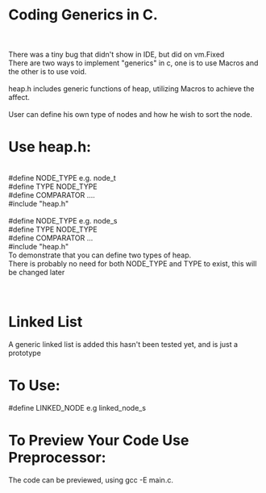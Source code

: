 # Coding Generics in C.
<br/><br/>
There was a tiny bug that didn't show in IDE, but did on vm.Fixed
<br/>
There are two ways to implement "generics" in c,  one is to use Macros and the other is to use void.
<br/><br/>
heap.h includes generic functions of heap, utilizing Macros to achieve the affect.
<br/><br/>
User can define his own type of nodes and how he wish to sort the node.
<br/>
# Use heap.h:
<br/>
#define NODE_TYPE e.g. node_t
<br/>
#define TYPE NODE_TYPE
<br/>
#define COMPARATOR  ....
<br/>
#include "heap.h"
<br/><br/>
#define NODE_TYPE e.g. node_s
<br/>
#define TYPE NODE_TYPE 
<br/>
#define COMPARATOR  ...
<br/>
#include "heap.h"
<br/>
To demonstrate that you can define two types of heap.
<br/> 
There is probably no need for both NODE_TYPE and TYPE to exist, this will be changed later
<br/>
<br/><br/>

# Linked List <br/>
A generic linked list is added this hasn't been tested yet, and is just a prototype <br/>

# To Use: <br/>
#define LINKED_NODE e.g linked_node_s <br/>

# To Preview Your Code Use Preprocessor:
The code can be previewed, using gcc -E main.c. 
<br/>

                        
